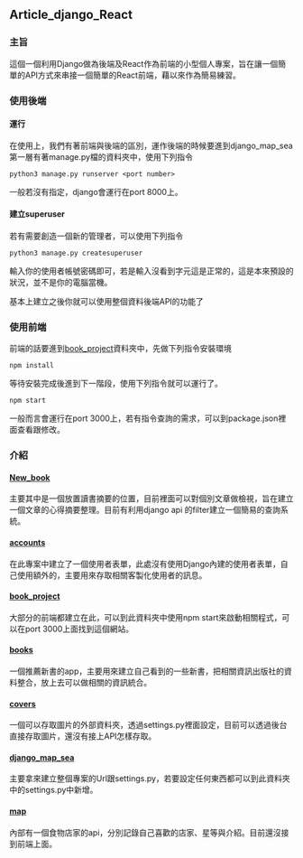 ## Article_django_React
### 主旨
這個一個利用Django做為後端及React作為前端的小型個人專案，旨在讓一個簡單的API方式來串接一個簡單的React前端，藉以來作為簡易練習。

### 使用後端
#### 運行
在使用上，我們有著前端與後端的區別，運作後端的時候要進到django_map_sea第一層有著manage.py檔的資料夾中，使用下列指令
```
python3 manage.py runserver <port number>
```
一般若沒有指定，django會運行在port 8000上。
#### 建立superuser
若有需要創造一個新的管理者，可以使用下列指令
```
python3 manage.py createsuperuser
```
輸入你的使用者帳號密碼即可，若是輸入沒看到字元這是正常的，這是本來預設的狀況，並不是你的電腦當機。

基本上建立之後你就可以使用整個資料後端API的功能了

### 使用前端
前端的話要進到[book_project](https://github.com/JunLin525/Article-Django-React-/tree/main/book_project)資料夾中，先做下列指令安裝環境
```
npm install
```
等待安裝完成後進到下一階段，使用下列指令就可以運行了。
```
npm start
```
一般而言會運行在port 3000上，若有指令查詢的需求，可以到package.json裡面查看跟修改。


### 介紹

#### [New_book](https://github.com/JunLin525/Article-Django-React-/tree/main/New_book)
主要其中是一個放置讀書摘要的位置，目前裡面可以對個別文章做檢視，旨在建立一個文章的心得摘要整理。目前有利用django api 的filter建立一個簡易的查詢系統。

#### [accounts](https://github.com/JunLin525/Article-Django-React-/tree/main/accounts)
在此專案中建立了一個使用者表單，此處沒有使用Django內建的使用者表單，自己使用額外的，主要用來存取相關客製化使用者的訊息。

#### [book_project](https://github.com/JunLin525/Article-Django-React-/tree/main/book_project)
大部分的前端都建立在此，可以到此資料夾中使用npm start來啟動相關程式，可以在port 3000上面找到這個網站。

#### [books](https://github.com/JunLin525/Article-Django-React-/tree/main/books)
一個推薦新書的app，主要用來建立自己看到的一些新書，把相關資訊出版社的資料整合，放上去可以做相關的資訊統合。

#### [covers](https://github.com/JunLin525/Article-Django-React-/tree/main/covers)
一個可以存取圖片的外部資料夾，透過settings.py裡面設定，目前可以透過後台直接存取圖片，還沒有接上API怎樣存取。

#### [django_map_sea](https://github.com/JunLin525/Article-Django-React-/tree/main/django_map_sea)
主要拿來建立整個專案的Url跟settings.py，若要設定任何東西都可以到此資料夾中的settings.py中新增。

#### [map](https://github.com/JunLin525/Article-Django-React-/tree/main/map)
內部有一個食物店家的api，分別記錄自己喜歡的店家、星等與介紹。目前還沒接到前端上面。


